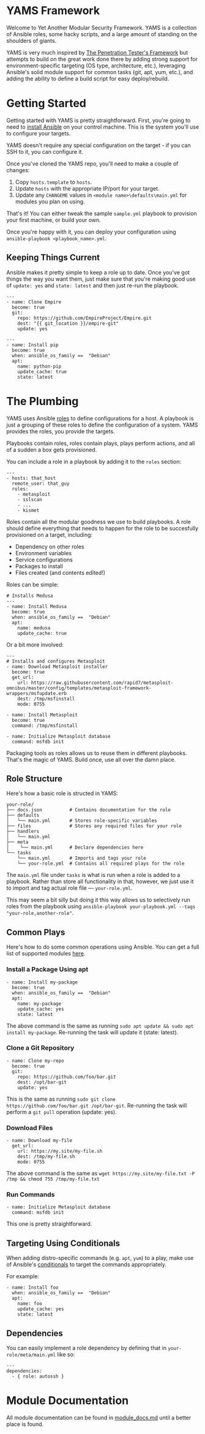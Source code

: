 # YAMS Framework
Welcome to Yet Another Modular Security Framework. YAMS is a collection of Ansible roles, some hacky scripts, and a large amount of standing on the shoulders of giants.

YAMS is very much inspired by [The Penetration Tester's Framework](https://github.com/trustedsec/ptf) but attempts to build on the great work done there by adding strong support for environment-specific targeting (OS type, architecture, etc.), leveraging Ansible's solid module support for common tasks (git, apt, yum, etc.), and adding the ability to define a build script for easy deploy/rebuild.

# Getting Started
Getting started with YAMS is pretty straightforward. First, you're going to need to [install Ansible](https://docs.ansible.com/ansible/intro_installation.html#installing-the-control-machine) on your control machine. This is the system you'll use to configure your targets.

YAMS doesn't require any special configuration on the target - if you can SSH to it, you can configure it.

Once you've cloned the YAMS repo, you'll need to make a couple of changes:

1. Copy `hosts.template` to `hosts`.
2. Update `hosts` with the appropriate IP/port for your target.
3. Update any `CHANGEME` values in `<module name>\defaults\main.yml` for modules you plan on using.

That's it! You can either tweak the sample `sample.yml` playbook to provision your first machine, or build your own.

Once you're happy with it, you can deploy your configuration using `ansible-playbook <playbook_name>.yml`.

## Keeping Things Current
Ansible makes it pretty simple to keep a role up to date. Once you've got things the way you want them, just make sure that you're making good use of `update: yes` and `state: latest` and then just re-run the playbook.

```
---
- name: Clone Empire
  become: true
  git:
    repo: https://github.com/EmpireProject/Empire.git
    dest: "{{ git_location }}/empire-git"
    update: yes

---
- name: Install pip
  become: true
  when: ansible_os_family ==  "Debian"
  apt:
    name: python-pip
    update_cache: true
    state: latest
```

# The Plumbing
YAMS uses Ansible [roles](https://docs.ansible.com/ansible/playbooks_roles.html#roles) to define configurations for a host. A playbook is just a grouping of these roles to define the configuration of a system. YAMS provides the roles, you provide the targets.

Playbooks contain roles, roles contain plays, plays perform actions, and all of a sudden a box gets provisioned.

You can include a role in a playbook by adding it to the `roles` section:

```
---
- hosts: that_host
  remote_user: that_guy
  roles:
    - metasploit
    - sslscan
    - ...
    - kismet
```

Roles contain all the modular goodness we use to build playbooks. A role should define everything that needs to happen for the role to be succesfully provisioned on a target, including:

* Dependency on other roles
* Environment variables
* Service configurations
* Packages to install
* Files created (and contents edited!)

Roles can be simple:

```
# Installs Medusa
---
- name: Install Medusa
  become: true
  when: ansible_os_family ==  "Debian"
  apt:
    name: medusa
    update_cache: true
```

Or a bit more involved:

```
---
# Installs and configures Metasploit
- name: Download Metasploit installer
  become: true
  get_url:
    url: https://raw.githubusercontent.com/rapid7/metasploit-omnibus/master/config/templates/metasploit-framework-wrappers/msfupdate.erb
    dest: /tmp/msfinstall
    mode: 0755

- name: Install Metasploit
  become: true
  command: /tmp/msfinstall

- name: Initialize Metasploit database
  command: msfdb init
```

Packaging tools as roles allows us to reuse them in different playbooks. That's the magic of YAMS. Build once, use all over the damn place.

## Role Structure
Here's how a basic role is structed in YAMS:

```
your-role/
├── docs.json          # Contains documentation for the role
├── defaults
│   └── main.yml       # Stores role-specific variables
├── files              # Stores any required files for your role
├── handlers
│   └── main.yml
├── meta
│    └── main.yml      # Declare dependencies here
└── tasks
    └── main.yml       # Imports and tags your role
    └── your-role.yml  # Contains all required plays for the role
```

The `main.yml` file under `tasks` is what is run when a role is added to a playbook. Rather than store all functionality in that, however, we just use it to import and tag actual role file — `your-role.yml`.

This may seem a bit silly but doing it this way allows us to selectively run roles from the playbook using `ansible-playbook your-playbook.yml --tags "your-role,another-role"`.

## Common Plays
Here's how to do some common operations using Ansible. You can get a full list of supported modules [here](https://docs.ansible.com/ansible/list_of_all_modules.html).

### Install a Package Using apt
```
- name: Install my-package
  become: true
  when: ansible_os_family ==  "Debian"
  apt:
    name: my-package
    update_cache: yes
    state: latest
```

The above command is the same as running `sudo apt update && sudo apt install my-package`. Re-running the task will update it (state: latest).

### Clone a Git Repository
```
- name: Clone my-repo
  become: true
  git:
    repo: https://github.com/foo/bar.git
    dest: /opt/bar-git
    update: yes
```

This is the same as running `sudo git clone https://github.com/foo/bar.git /opt/bar-git`. Re-running the task will perform a `git pull` operation (update: yes).

### Download Files
```
- name: Download my-file
  get_url:
    url: https://my.site/my-file.sh
    dest: /tmp/my-file.sh
    mode: 0755
```

The above command is the same as `wget https://my.site/my-file.txt -P /tmp && chmod 755 /tmp/my-file.txt`

### Run Commands
```
- name: Initialize Metasploit database
  command: msfdb init
```
This one is pretty straightforward.

## Targeting Using Conditionals
When adding distro-specific commands (e.g. `apt`, `yum`) to a play, make use of Ansible's [conditionals](https://docs.ansible.com/ansible/playbooks_conditionals.html) to target the commands appropriately.

For example:

```
- name: Install foo
  when: ansible_os_family ==  "Debian"
  apt:
    name: foo
    update_cache: yes
    state: latest
```

## Dependencies
You can easily implement a role dependency by defining that in `your-role/meta/main.yml` like so:

```
---
dependencies:
  - { role: autossh }
```

# Module Documentation
All module documentation can be found in [module_docs.md](https://github.com/leesoh/yams/blob/master/module_docs.md) until a better place is found.
